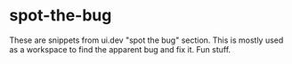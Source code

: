 # spot-the-bug
These are snippets from ui.dev "spot the bug" section. This is mostly used as a workspace to find the apparent bug and fix it. Fun stuff.
